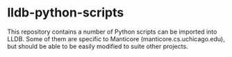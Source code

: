# lldb-python-scripts
This repository contains a number of Python scripts 
can be imported into LLDB.  Some of them are specific
to Manticore (manticore.cs.uchicago.edu), but should be
able to be easily modified to suite other projects.






